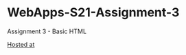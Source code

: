 # WebApps-S21-Assignment-3
Assignment 3 - Basic HTML

[Hosted at](https://44-563-web-apps-s21.github.io/webapps-s21-assignment-3-KeerthiMuli/)


